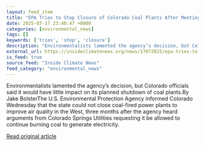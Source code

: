 ```yaml
---
layout: feed_item
title: "EPA Tries to Stop Closure of Colorado Coal Plants After Meeting With Colorado Springs Utilities"
date: 2025-07-17 23:40:47 +0000
categories: [environmental_news]
tags: []
keywords: ['tries', 'stop', 'closure']
description: "Environmentalists lamented the agency’s decision, but Colorado officials said it would have little impact on its planned shutdown of coal plants"
external_url: https://insideclimatenews.org/news/17072025/epa-tries-to-stop-closure-of-colorado-coal-plants/
is_feed: true
source_feed: "Inside Climate News"
feed_category: "environmental_news"
---
```


Environmentalists lamented the agency’s decision, but Colorado officials said it would have little impact on its planned shutdown of coal plants.By Jake BolsterThe U.S. Environmental Protection Agency informed Colorado Wednesday that the state could not close coal-fired power plants to improve air quality in the West, three months after the agency heard arguments from Colorado Springs Utilities requesting it be allowed to continue burning coal to generate electricity.

[Read original article](https://insideclimatenews.org/news/17072025/epa-tries-to-stop-closure-of-colorado-coal-plants/)
